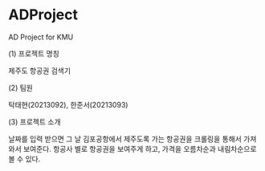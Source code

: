 # ADProject
AD Project for KMU

(1) 프로젝트 명칭

제주도 항공권 검색기

(2) 팀원

탁태현(20213092), 한준서(20213093)

(3) 프로젝트 소개

날짜를 입력 받으면 그 날 김포공항에서 제주도록 가는 항공권을 크롤링을 통해서 가져와서 보여준다. 항공사 별로 항공권을 보여주게 하고, 가격을 오름차순과 내림차순으로 볼 수 있다.

